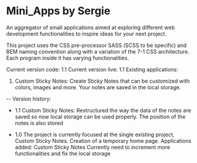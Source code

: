 # Mini_Apps by Sergie

An aggregator of small applications aimed at exploring different web development functionalities to inspire ideas for your next project.

This project uses the CSS pre-processor SASS (SCSS to be specific) and BEM naming convention along with a variation of the 7-1 CSS architecture.
Each program inside it has varying functionalities.

Current version code: 1.1
Current version live: 1.1
Existing applications:

1. Custom Sticky Notes: Create Sticky Notes that can be customized with colors, images and more. Your notes are saved in the local storage.

-- Version history:

- 1.1
  Custom Sticky Notes: Restructured the way the data of the notes are saved so now local storage can be used properly. The position of the notes is also stored

- 1.0
  The project is currently focused at the single existing project, Custom Sticky Notes.
  Creation of a temporary home page.
  Applications added: Custom Sticky Notes
  Currently need to increment more functionalities and fix the local storage
